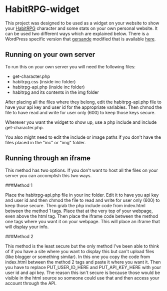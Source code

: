 HabitRPG-widget
======

This project was designed to be used as a widget on your website to show your [HabitRPG](https://habitrpg.com) character and some stats on your own personal website. It can be used two different ways which are explained below. There is a WordPress specific version that [gersande](https://github.com/gersande) modified that is available [here](https://github.com/gersande/HabitRPG-widget).

Running on your own server
------

To run this on your own server you will need the following files:

* get-character.php
* habitrpg.css (inside inc folder)
* habitrpg-api.php (inside inc folder)
* habitrpg and its contents in the img folder

After placing all the files where they belong, edit the habitrpg-api.php file to have your api key and user id for the appropriate variables. Then chmod the file to have read and write for user only (600) to keep those keys secure.

Wherever you want the widget to show up, use a php include and include get-character.php.

You also might need to edit the include or image paths if you don't have the files placed in the "inc" or "img" folder.

Running through an iframe
------

This method has two options. If you don't want to host all the files on your server you can accomplish this two ways.

###Method 1

Place the habitrpg-api.php file in your inc folder. Edit it to have you api key and user id and then chmod the file to read and write for user only (600) to keep those secure. Then grab the php include code from index.html between the method 1 tags. Place that at the very top of your webpage, even above the html tag. Then place the iframe code between the method one tags where you want it on your webpage. This will place an iframe that will display your info.

###Method 2

This method is the least secure but the only method I've been able to think of if you have a site where you want to display this but can't upload files (like blogger or something similar). In this one you copy the code from index.html between the method 2 tags and paste it where you want it. Then you have to replace PUT\_USER\_ID\_HERE and PUT\_API\_KEY\_HERE with your user id and api key. The reason this isn't secure is because those would be visible in the html source so someone could use that and then access your account through the API.